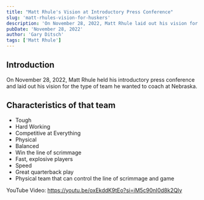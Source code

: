 ```yaml
---
title: "Matt Rhule's Vision at Introductory Press Conference"
slug: 'matt-rhules-vision-for-huskers'
description: 'On November 28, 2022, Matt Rhule laid out his vision for the type of team that he wanted Nebraska to become. This post revisits that press conference and lists the characteristics he defined.'
pubDate: 'November 28, 2022'
author: 'Gary Ditsch'
tags: ['Matt Rhule']
---
```



## Introduction

On November 28, 2022, Matt Rhule held his introductory press conference and laid out his vision for the type of team he wanted to coach at Nebraska.

## Characteristics of that team

* Tough
* Hard Working
* Competitive at Everything
* Physical
* Balanced
* Win the line of scrimmage
* Fast, explosive players
* Speed
* Great quarterback play
* Physical team that can control the line of scrimmage and game


YouTube Video: https://youtu.be/oxEkddK9tEo?si=iM5c90nI0d8k2QIy
